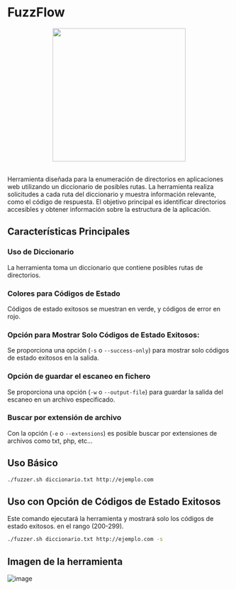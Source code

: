 # FuzzFlow

<div align="center"><img src="https://github.com/0xju4ncaa/FuzzFlow/assets/130152767/8cd34e10-0575-4f7f-aa57-f11c29e0cd42" width="300px"></div><br>

Herramienta diseñada para la enumeración de directorios en aplicaciones web utilizando un diccionario de posibles rutas. La herramienta realiza solicitudes a cada ruta del diccionario y muestra información relevante, como el código de respuesta. El objetivo principal es identificar directorios accesibles y obtener información sobre la estructura de la aplicación.

## Características Principales
### **Uso de Diccionario** 
La herramienta toma un diccionario que contiene posibles rutas de directorios.
### **Colores para Códigos de Estado** 
Códigos de estado exitosos se muestran en verde, y códigos de error en rojo.
### **Opción para Mostrar Solo Códigos de Estado Exitosos:** 
Se proporciona una opción (`-s` o `--success-only`) para mostrar solo códigos de estado exitosos en la salida.
### **Opción de guardar el escaneo en fichero**
Se proporciona una opción (`-w` o `--output-file`) para guardar la salida del escaneo en un archivo especificado.
### **Buscar por extensión de archivo**
Con la opción (`-e` o `--extensions`) es posible buscar por extensiones de archivos como txt, php, etc...

## Uso Básico
```bash
./fuzzer.sh diccionario.txt http://ejemplo.com
```

## Uso con Opción de Códigos de Estado Exitosos
Este comando ejecutará la herramienta y mostrará solo los códigos de estado exitosos. en el rango (200-299).
```bash
./fuzzer.sh diccionario.txt http://ejemplo.com -s
```
## Imagen de la herramienta
![image](https://github.com/0xju4ncaa/FuzzFlow/assets/130152767/c2c9b6b2-3a2f-466d-a3dc-1d594c77ad12)
